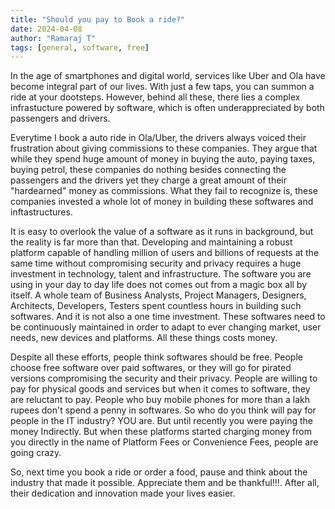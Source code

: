 ```yaml
---
title: "Should you pay to Book a ride?"
date: 2024-04-08
author: "Ramaraj T"
tags: [general, software, free]
---
```


   In the age of smartphones and digital world, services like Uber and Ola have become integral part of our lives. With just a few taps, you can summon a ride at your dootsteps. However, behind all these, there lies a complex infrastucture powered by software, which is often underappreciated by both passengers and drivers.
   
   
   Everytime I book a auto ride in Ola/Uber, the drivers always voiced their frustration about giving commissions to these companies. They argue that while they spend huge amount of money in buying the auto, paying taxes, buying petrol, these companies do nothing besides connecting the passengers and the drivers yet they charge a great amount of their "hardearned" money as commissions. What they fail to recognize is, these companies invested a whole lot of money in building these softwares and inftastructures.
   
   It is easy to overlook the value of a software as it runs in background, but the reality is far more than that. Developing and maintaining a robust platform capable of handling million of users and billions of requests at the same time without compromising security and privacy requires a huge investment in technology, talent and infrastructure. The software you are using in your day to day life does not comes out from a magic box all by itself. A whole team of Business Analysts, Project Managers, Designers, Architects, Developers, Testers spent countless hours in building such softwares. And it is not also a one time investment. These softwares need to be continuously maintained in order to adapt to ever changing market, user needs, new devices and platforms. All these things costs money. 
   
   Despite all these efforts, people think softwares should be free. People choose free software over paid softwares, or they will go for pirated versions compromising the security and their privacy. People are willing to pay for physical goods and services but when it comes to software, they are reluctant to pay. People who buy mobile phones for more than a lakh rupees don't spend a penny in softwares. So who do you think will pay for people in the IT industry? YOU are. But until recently you were paying the money Indirectly. But when these platforms started charging money from you directly in the name of Platform Fees or Convenience Fees, people are going crazy.
   
   So, next time you book a ride or order a food, pause and think about the industry that made it possible. Appreciate them and be thankful!!!. After all, their dedication and innovation made your lives easier.
